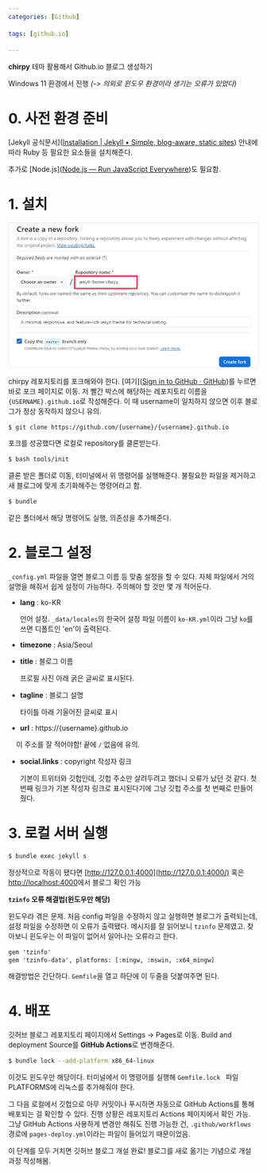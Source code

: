 ```yaml
---
categories: [Github]

tags: [github.io]

---
```




**chirpy** 테마 활용해서 Github.io 블로그 생성하기

Windows 11 환경에서 진행 *(-> 의외로 윈도우 환경이라 생기는 오류가 있었다)*



# 0. 사전 환경 준비

[Jekyll 공식문서]([Installation | Jekyll • Simple, blog-aware, static sites](https://jekyllrb.com/docs/installation/)) 안내에 따라 Ruby 등 필요한 요소들을 설치해준다.

추가로 [Node.js]([Node.js — Run JavaScript Everywhere](https://nodejs.org/en))도 필요함.

# 1. 설치

![](assets/2024-05-24-23-28-17-image.png)

chirpy 레포지토리를 포크해와야 한다. [여기]([Sign in to GitHub · GitHub](https://github.com/cotes2020/jekyll-theme-chirpy/fork))를 누르면 바로 포크 페이지로 이동. 저 빨간 박스에 해당하는 레포지토리 이름을 `{USERNAME}.github.io`로 작성해준다. 이 때 username이 일치하지 않으면 이후 블로그가 정상 동작하지 않으니 유의.



```git
$ git clone https://github.com/{username}/{username}.github.io
```

포크를 성공했다면 로컬로 repository를 클론받는다. 



```bash
$ bash tools/init
```

클론 받은 폴더로 이동, 터미널에서 위 명령어를 실행해준다. 불필요한 파일을 제거하고 새 블로그에 맞게 초기화해주는 명령어라고 함.



```bash
$ bundle
```

같은 폴더에서 해당 명령어도 실행, 의존성을 추가해준다.



# 2. 블로그 설정

`_config.yml` 파일을 열면 블로그 이름 등 맞춤 설정을 할 수 있다. 자체 파일에서 거의 설명을 해줘서 쉽게 설정이 가능하다. 주의해야 할 것만 몇 개 적어둔다.

- **lang** : ko-KR
  
  언어 설정. `_data/locales`의 한국어 설정 파일 이름이 `ko-KR.yml`이라 그냥 `ko`를 쓰면 디폴트인 'en'이 출력된다.

- **timezone** : Asia/Seoul

- **title** : 블로그 이름 
  
  프로필 사진 아래 굵은 글씨로 표시된다.

- **tagline** : 블로그 설명
  
  타이틀 아래 기울어진 글씨로 표시

- **url** : https://{username}.github.io

    이 주소를 잘 적어야함! 끝에 `/` 없음에 유의.

- **social.links** : copyright 작성자 링크
  
  기본이 트위터와 깃헙인데, 깃헙 주소만 살려두려고 했더니 오류가 났던 것 같다. 첫 번째 링크가 기본 작성자 링크로 표시된다기에 그냥 깃헙 주소를 첫 번째로 만들어줬다.



# 3. 로컬 서버 실행

```bash
$ bundle exec jekyll s
```

정상적으로 작동이 됐다면 [http://127.0.0.1:4000](http://127.0.0.1:4000/) 혹은 [http://localhost:4000](http://localhost:4000)에서 블로그 확인 가능



**`tzinfo` 오류 해결법(윈도우만 해당)**

윈도우라 겪은 문제. 처음 config 파일을 수정하지 않고 실행하면 블로그가 출력되는데, 설정 파일을 수정하면 이 오류가 출력됐다. 메시지를 잘 읽어보니 `tzinfo` 문제였고. 찾아보니 윈도우는 이 파일이 없어서 일어나는 오류라고 한다.  



```Gemfile
gem 'tzinfo'
gem 'tzinfo-data', platforms: [:mingw, :mswin, :x64_mingw]

```

해결방법은 간단하다. `Gemfile`을 열고 하단에 이 두줄을 덧붙여주면 된다.



# 4. 배포

깃허브 블로그 레포지토리 페이지에서 Settings -> Pages로 이동. Build and deployment Source를 **GitHub Actions**로 변경해준다.



```bash
$ bundle lock --add-platform x86_64-linux
```

이것도 윈도우만 해당이다. 터미널에서 이 명령어를 실행해 `Gemfile.lock ` 파일 PLATFORMS에 리눅스를 추가해줘야 한다.



그 다음 로컬에서 깃헙으로 아무 커밋이나 푸시하면 자동으로 GitHub Actions를 통해 배포되는 걸 확인할 수 있다. 진행 상황은 레포지토리 Actions 페이지에서 확인 가능. 그냥 GitHub Actions 사용하게 변경만 해줘도 진행 가능한 건, `.github/workflows` 경로에 `pages-deploy.yml`이라는 파일이 들어있기 때문이었음.



이 단계를 모두 거치면 깃허브 블로그 개설 완료! 블로그를 새로 옮기는 기념으로 개설 과정 작성해봄.
